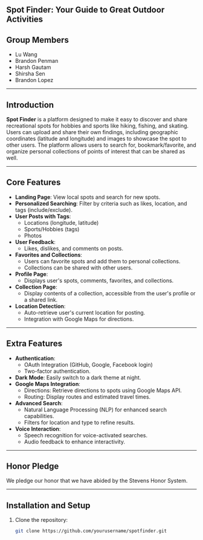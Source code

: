 ## Spot Finder: Your Guide to Great Outdoor Activities

## Group Members

- Lu Wang
- Brandon Penman
- Harsh Gautam
- Shirsha Sen
- Brandon Lopez

---

## Introduction

**Spot Finder** is a platform designed to make it easy to discover and share recreational spots for hobbies and sports like hiking, fishing, and skating. Users can upload and share their own findings, including geographic coordinates (latitude and longitude) and images to showcase the spot to other users. The platform allows users to search for, bookmark/favorite, and organize personal collections of points of interest that can be shared as well.

---

## Core Features

- **Landing Page**: View local spots and search for new spots.
- **Personalized Searching**: Filter by criteria such as likes, location, and tags (include/exclude).
- **User Posts with Tags**:
  - Locations (longitude, latitude)
  - Sports/Hobbies (tags)
  - Photos
- **User Feedback**:
  - Likes, dislikes, and comments on posts.
- **Favorites and Collections**:
  - Users can favorite spots and add them to personal collections.
  - Collections can be shared with other users.
- **Profile Page**:
  - Displays user's spots, comments, favorites, and collections.
- **Collection Page**:
  - Display contents of a collection, accessible from the user's profile or a shared link.
- **Location Detection**:
  - Auto-retrieve user's current location for posting.
  - Integration with Google Maps for directions.

---

## Extra Features

- **Authentication**:
  - OAuth Integration (GitHub, Google, Facebook login)
  - Two-factor authentication.
- **Dark Mode**: Easily switch to a dark theme at night.
- **Google Maps Integration**:
  - Directions: Retrieve directions to spots using Google Maps API.
  - Routing: Display routes and estimated travel times.
- **Advanced Search**:
  - Natural Language Processing (NLP) for enhanced search capabilities.
  - Filters for location and type to refine results.
- **Voice Interaction**:
  - Speech recognition for voice-activated searches.
  - Audio feedback to enhance interactivity.

---

## Honor Pledge

We pledge our honor that we have abided by the Stevens Honor System.

---

## Installation and Setup

1. Clone the repository:
   ```bash
   git clone https://github.com/yourusername/spotfinder.git
   ```
